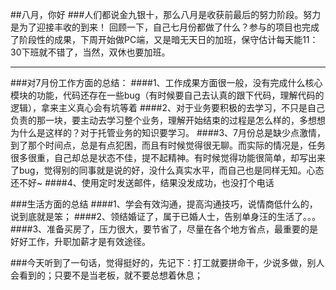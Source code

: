 ##八月，你好
###人们都说金九银十，那么八月是收获前最后的努力阶段。努力是为了迎接丰收的到来！
回顾一下，自己七月份都做了什么？参与的项目也完成了阶段性的成果，下周开始做PC端，又是暗无天日的加班，保守估计每天能11：30下班就不错了，当然，双休也要加班。
***
###对7月份工作方面的总结：
####1、工作成果方面很一般，没有完成什么核心模块的功能，代码还存在一些bug（有时候要自己去认真的跟下代码，理解代码的逻辑），拿来主义真心会有坑等着
####2、对于业务要积极的去学习，不只是自己负责的那一块，要主动去学习整个业务，理解开始结束的过程是怎么样的，多想想为什么是这样的？对于托管业务的知识要学习。
####3、7月份总是缺少点激情，到了那个时间点，总是有点犯困，而且有时候觉得很无聊。而实际的情况是，任务很多很重，自己却总是状态不佳，提不起精神。有时候觉得功能很简单，却写出来了bug，觉得别的同事就是说的好，没什么真实水平，而自己也是同样无知。心态还不好~
####4、使用定时发送邮件，结果没发成功，也没打个电话

###生活方面的总结
####1、学会有效沟通，提高沟通技巧，说情商低什么的，说到底就是笨；
####2、领结婚证了，属于已婚人士，告别单身汪的生活了。。。
####3、准备买房了，压力很大，要节省了，尽量在各个地方省点，最重要的是好好工作，升职加薪才是有效途径。


###今天听到了一句话，觉得挺好的，先记下：打工就要拼命干，少说多做，别人会看到的；只要不是当老板，就不要总想着休息；
